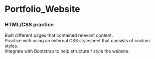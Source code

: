 # Portfolio_Website

### HTML/CSS practice
Built different pages that contained relevant content.<br>
Practice with using an external CSS stylesheet that consists of custom styles.<br>
Integrate with Bootstrap to help structure / style the website.
